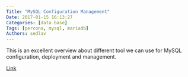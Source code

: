 ```yaml
---
Title: "MySQL Configuration Management"
Date: 2017-01-15 16:13:27
Categories: [data base]
Tags: [percona, mysql, mariadb]
Authors: sedlav
---
```


This is an excellent overview about different tool we can use for MySQL configuration, deployment and management.

[Link](https://www.percona.com/blog/2016/10/28/blog-series-mysql-configuration-management/)
